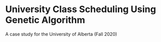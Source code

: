 # University Class Scheduling Using Genetic Algorithm

A case study for the University of Alberta (Fall 2020)
